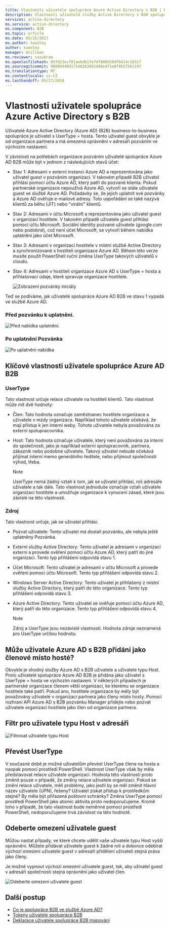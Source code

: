 ```yaml
---
title: Vlastnosti uživatele spolupráce Azure Active Directory s B2B | Microsoft Docs
description: Vlastnosti uživatelů služby Active Directory s B2B spolupráce se dají konfigurovat
services: active-directory
ms.service: active-directory
ms.component: B2B
ms.topic: article
ms.date: 05/25/2017
ms.author: twooley
author: twooley
manager: mtillman
ms.reviewer: sasubram
ms.openlocfilehash: 65fd23ecf81aebdb1fe74f800d20df6414c18317
ms.sourcegitcommit: 96089449d17548263691d40e4f1e8f9557561197
ms.translationtype: MT
ms.contentlocale: cs-CZ
ms.lasthandoff: 05/17/2018
---
```

# <a name="properties-of-an-azure-active-directory-b2b-collaboration-user"></a>Vlastnosti uživatele spolupráce Azure Active Directory s B2B

Uživatelé Azure Active Directory (Azure AD) (B2B) business-to-business spolupráce je uživatel s UserType = hosta. Tento uživatel guest obvykle je od organizace partnera a má omezená oprávnění v adresáři pozváním ve výchozím nastavení.

V závislosti na potřebách organizace pozváním uživatelé spolupráce Azure AD B2B může být v jednom z následujících stavů účet:

- Stav 1: Adresami v externí instanci Azure AD a reprezentována jako uživatel guest v pozváním organizaci. V takovém případě B2B uživatel přihlásí pomocí účtu Azure AD, který patří do pozvané klienta. Pokud partnerské organizace nepoužívá Azure AD, vytvoří se stále uživatele guest ve službě Azure AD. Požadavky se, že jejich uplatnit své pozvánky a Azure AD ověřuje e-mailové adresy. Toto uspořádání se také nazývá klientů za běhu (JIT) nebo "virální" klientů.

- Stav 2: Adresami v účtu Microsoft a reprezentována jako uživatel guest v organizaci hostitele. V takovém případě uživatele guest přihlásí pomocí účtu Microsoft. Sociální identity pozvané uživatele (google.com nebo podobné), což není účet Microsoft, se vytvoří během nabídka uplatnění jako účet Microsoft.

- Stav 3: Adresami v organizaci hostitele v místní službě Active Directory a synchronizované s hostiteli organizace Azure AD. Během této verze musíte použít PowerShell ruční změna UserType takových uživatelů v cloudu.

- Stav 4: Adresami v hostiteli organizace Azure AD s UserType = hosta a přihlašovací údaje, které spravuje organizace hostitele.

  ![Zobrazení pozvánky iniciály](media/user-properties/redemption-diagram.png)


Teď se podíváme, jak uživatelé spolupráce Azure AD B2B ve stavu 1 vypadá ve službě Azure AD.

### <a name="before-invitation-redemption"></a>Před pozvánku k uplatnění.

![Před nabídka uplatnění.](media/user-properties/before-redemption.png)

### <a name="after-invitation-redemption"></a>Po uplatnění Pozvánka

![Po uplatnění nabídka](media/user-properties/after-redemption.png)

## <a name="key-properties-of-the-azure-ad-b2b-collaboration-user"></a>Klíčové vlastnosti uživatele spolupráce Azure AD B2B
### <a name="usertype"></a>UserType
Tato vlastnost určuje relace uživatele na hostiteli klientů. Tato vlastnost může mít dvě hodnoty:
- Člen: Tato hodnota označuje zaměstnanec hostitele organizace a uživatele v mzdy organizace. Například tohoto uživatele očekává, že mají přístup k jen interní weby. Tohoto uživatele nebyla považována za externí spolupracovníka.

- Host: Tato hodnota označuje uživatele, který není považována za interní do společnosti, jako je například externí spolupracovník, partnera, zákazník nebo podobné uživatele. Takový uživatel nebude očekává přijímat interní memo generálního ředitele, nebo přijmout společnosti výhod, třeba.

  > [!NOTE]
  > UserType nemá žádný vztah k tom, jak se uživatel přihlásí, roli adresáře uživatele a tak dále. Tato vlastnost jednoduše označuje vztah uživatele organizaci hostitele a umožňuje organizace k vynucení zásad, které jsou závislé na této vlastnosti.

### <a name="source"></a>Zdroj
Tato vlastnost určuje, jak se uživatel přihlásí.

- Pozvat uživatele: Tento uživatel má dostali pozvánku, ale nebyla ještě uplatněny Pozvánka.

- Externí služby Active Directory: Tento uživatel je adresami v organizaci externí a provede ověření pomocí účtu Azure AD, který patří do jiné organizaci. Tento typ přihlášení odpovídá stavu 1.

- Účet Microsoft: Tento uživatel je adresami v účtu Microsoft a provede ověření pomocí účtu Microsoft. Tento typ přihlášení odpovídá stavu 2.

- Windows Server Active Directory: Tento uživatel je přihlášený z místní služby Active Directory, který patří do této organizace. Tento typ přihlášení odpovídá stavu 3.

- Azure Active Directory: Tento uživatel se ověřuje pomocí účtu Azure AD, který patří do této organizace. Tento typ přihlášení odpovídá stavu 4.
  > [!NOTE]
  > Zdroj a UserType jsou nezávislé vlastnosti. Hodnota zdroje neznamená pro UserType určitou hodnotu.

## <a name="can-azure-ad-b2b-users-be-added-as-members-instead-of-guests"></a>Může uživatele Azure AD s B2B přidáni jako členové místo hosté?
Obvykle je shodný služby Azure AD s B2B uživatele a uživatele typu Host. Proto uživatelé spolupráce Azure AD B2B je přidána jako uživatel s UserType = hosta ve výchozím nastavení. V některých případech je partnerské organizace členem větší organizaci, ke kterému se organizace hostitele také patří. Pokud ano, hostitele organizace by měly být považovány uživatelé v organizaci partnera jako členy místo hosty. Pomocí rozhraní API Azure AD s B2B pozvánku Manager přidejte nebo pozvat uživatele organizaci hostitele jako člen od organizace partnera.

## <a name="filter-for-guest-users-in-the-directory"></a>Filtr pro uživatele typu Host v adresáři

![Filtrovat uživatele typu Host](media/user-properties/filter-guest-users.png)

## <a name="convert-usertype"></a>Převést UserType
V současné době je možné uživatelům převést UserType člena na hosta a naopak pomocí prostředí PowerShell. Vlastnost UserType však by měla představovat relace uživatele organizaci. Hodnota této vlastnosti proto změnit pouze v případě, že změny relace uživatele organizaci. Pokud se změní relace uživatele, měli problémy, jako jestli by se měl změnit hlavní název uživatele (UPN), řešeny? Uživatel získat přístup k prostředkům stejné? By měla být přiřazená poštovní schránky? Změna UserType pomocí prostředí PowerShell jako atomic aktivita proto nedoporučujeme. Kromě toho v případě, že tato vlastnost bude neměnné pomocí prostředí PowerShell, nedoporučujeme trvá závislost na této hodnotě.

## <a name="remove-guest-user-limitations"></a>Odeberte omezení uživatele guest
Můžou nastat případy, ve které chcete udělit vaše uživatele typu Host vyšší oprávnění. Můžete přidávat uživatele guest k žádné roli a dokonce odebírat výchozí omezení uživatele guest v adresáři přidělení uživateli stejná práva jako členy.

Je možné vypnout výchozí omezení uživatele guest, tak, aby uživatel guest v adresáři společnosti stejná oprávnění jako uživatel člen.

![Odeberte omezení uživatele guest](media/user-properties/remove-guest-limitations.png)

## <a name="next-steps"></a>Další postup

* [Co je spolupráce B2B ve službě Azure AD?](what-is-b2b.md)
* [Tokeny uživatele spolupráce B2B](user-token.md)
* [Deklarace uživatele spolupráce B2B mapování](claims-mapping.md)
